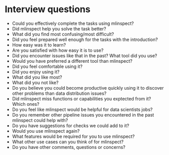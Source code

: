 # Interview questions 
* Could you effectively complete the tasks using mlinspect?
* Did mlinspect help you solve the task better?
* What did you find most confusing/most difficult?
* Did you feel prepared well enough for the tasks with the introduction?
* How easy was it to learn?
* Are you satisfied with how easy it is to use?
* Did you encounter issues like that in the past? What tool did you use?
* Would you have preferred a different tool than mlinspect? 
* Did you feel comfortable using it?
* Did you enjoy using it?
* What did you like most?
* What did you not like?
* Do you believe you could become productive quickly using it to discover other problems than data distribution issues?
* Did mlinspect miss functions or capabilities you exptected from it? Which ones?
* Do you feel like mlinspect would be helpful for data scientists jobs?
* Do you remember other pipeline issues you encountered in the past mlinspect could help with?
* Do you have suggestions for checks we could add to it?
* Would you use mlinspect again?
* What features would be required for you to use mlinspect?
* What other use cases can you think of for mlinspect?
* Do you have other comments, questions or concerns?

